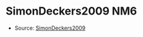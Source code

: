 <a name="material" />

# SimonDeckers2009 NM6
<script type="application/ld+json">
  {
    "@context": "https://schema.org/",
    "@type": "ChemicalSubstance",
    "http://purl.org/dc/terms/conformsTo":
      {
        "@type": "CreativeWork",
        "@id": "https://bioschemas.org/profiles/ChemicalSubstance/0.4-RELEASE/"
      },
    "@id": "https://egonw.github.io/nanowiki/nanowiki175.html#material",
    "name": "SimonDeckers2009 NM6",
    "sameAs": "http://127.0.0.1/mediawiki/index.php/Special:URIResolver/SimonDeckers2009_NM6"
  }
</script>


* Source: [SimonDeckers2009](SimonDeckers2009.md)
